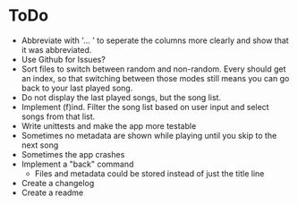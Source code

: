 ToDo
=====

* Abbreviate with '... ' to seperate the columns more clearly and show that it was
  abbreviated.
* Use Github for Issues?
* Sort files to switch between random and non-random. Every should get an index,
  so that switching between those modes still means you can go back to your last played song.
* Do not display the last played songs, but the song list.
* Implement (f)ind. Filter the song list based on user input and select songs 
  from that list.
* Write unittests and make the app more testable
* Sometimes no metadata are shown while playing until you skip to the next song
* Sometimes the app crashes
* Implement a "back" command
  * Files and metadata could be stored instead of just the title line
* Create a changelog
* Create a readme
